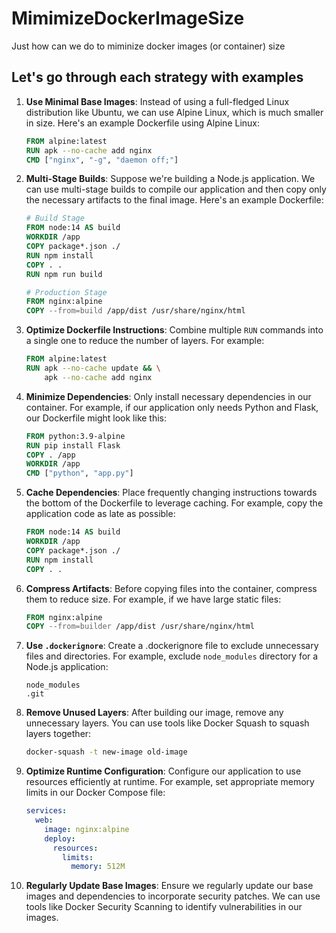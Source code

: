 # MimimizeDockerImageSize

Just how can we do to miminize docker images (or container) size

## Let's go through each strategy with examples

1. **Use Minimal Base Images**: Instead of using a full-fledged Linux distribution like Ubuntu, we can use Alpine Linux, which is much smaller in size. Here's an example Dockerfile using Alpine Linux:

    ```Dockerfile
    FROM alpine:latest
    RUN apk --no-cache add nginx
    CMD ["nginx", "-g", "daemon off;"]
    ```

2. **Multi-Stage Builds**: Suppose we're building a Node.js application. We can use multi-stage builds to compile our application and then copy only the necessary artifacts to the final image. Here's an example Dockerfile:

    ```Dockerfile
    # Build Stage
    FROM node:14 AS build
    WORKDIR /app
    COPY package*.json ./
    RUN npm install
    COPY . .
    RUN npm run build

    # Production Stage
    FROM nginx:alpine
    COPY --from=build /app/dist /usr/share/nginx/html
    ```

3. **Optimize Dockerfile Instructions**: Combine multiple `RUN` commands into a single one to reduce the number of layers. For example:

    ```Dockerfile
    FROM alpine:latest
    RUN apk --no-cache update && \
        apk --no-cache add nginx
    ```

4. **Minimize Dependencies**: Only install necessary dependencies in our container. For example, if our application only needs Python and Flask, our Dockerfile might look like this:

    ```Dockerfile
    FROM python:3.9-alpine
    RUN pip install Flask
    COPY . /app
    WORKDIR /app
    CMD ["python", "app.py"]
    ```

5. **Cache Dependencies**: Place frequently changing instructions towards the bottom of the Dockerfile to leverage caching. For example, copy the application code as late as possible:

    ```Dockerfile
    FROM node:14 AS build
    WORKDIR /app
    COPY package*.json ./
    RUN npm install
    COPY . .
    ```

6. **Compress Artifacts**: Before copying files into the container, compress them to reduce size. For example, if we have large static files:

    ```Dockerfile
    FROM nginx:alpine
    COPY --from=builder /app/dist /usr/share/nginx/html
    ```

7. **Use `.dockerignore`**: Create a .dockerignore file to exclude unnecessary files and directories. For example, exclude `node_modules` directory for a Node.js application:

    ```
    node_modules
    .git
    ```

8. **Remove Unused Layers**: After building our image, remove any unnecessary layers. You can use tools like Docker Squash to squash layers together:

    ```bash
    docker-squash -t new-image old-image
    ```

9. **Optimize Runtime Configuration**: Configure our application to use resources efficiently at runtime. For example, set appropriate memory limits in our Docker Compose file:

    ```yaml
    services:
      web:
        image: nginx:alpine
        deploy:
          resources:
            limits:
              memory: 512M
    ```

10. **Regularly Update Base Images**: Ensure we regularly update our base images and dependencies to incorporate security patches. We can use tools like Docker Security Scanning to identify vulnerabilities in our images.
